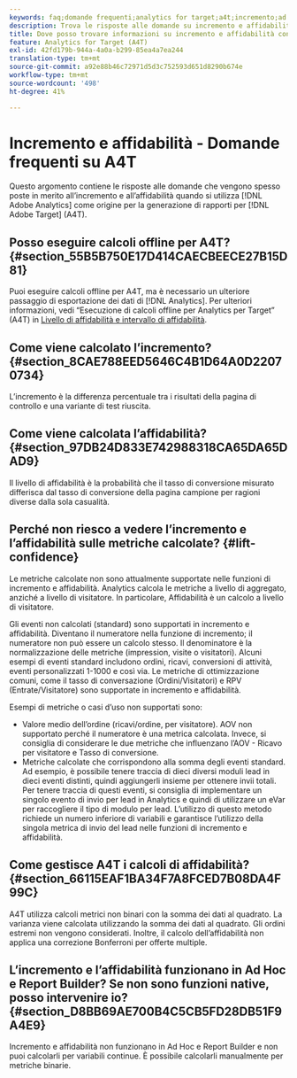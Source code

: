 ```yaml
---
keywords: faq;domande frequenti;analytics for target;a4t;incremento;ad hoc;report builder;affidabilità
description: Trova le risposte alle domande su incremento e affidabilità durante l’utilizzo di Analytics per attività [!DNL Target] (A4T). A4T lets you use Analytics reporting for [!DNL Target] .
title: Dove posso trovare informazioni su incremento e affidabilità con A4T?
feature: Analytics for Target (A4T)
exl-id: 42fd179b-944a-4a0a-b299-85ea4a7ea244
translation-type: tm+mt
source-git-commit: a92e88b46c72971d5d3c752593d651d8290b674e
workflow-type: tm+mt
source-wordcount: '498'
ht-degree: 41%

---
```


# Incremento e affidabilità - Domande frequenti su A4T

Questo argomento contiene le risposte alle domande che vengono spesso poste in merito all’incremento e all’affidabilità quando si utilizza [!DNL Adobe Analytics] come origine per la generazione di rapporti per [!DNL Adobe Target] (A4T).

## Posso eseguire calcoli offline per A4T? {#section_55B5B750E17D414CAECBEECE27B15D81}

Puoi eseguire calcoli offline per A4T, ma è necessario un ulteriore passaggio di esportazione dei dati di [!DNL Analytics]. Per ulteriori informazioni, vedi “Esecuzione di calcoli offline per Analytics per Target” (A4T) in [Livello di affidabilità e intervallo di affidabilità](/help/c-reports/conversion-rate.md#concept_0D0002A1EBDF420E9C50E2A46F36629B).

## Come viene calcolato l’incremento? {#section_8CAE788EED5646C4B1D64A0D22070734}

L’incremento è la differenza percentuale tra i risultati della pagina di controllo e una variante di test riuscita.

## Come viene calcolata l’affidabilità? {#section_97DB24D833E742988318CA65DA65DAD9}

Il livello di affidabilità è la probabilità che il tasso di conversione misurato differisca dal tasso di conversione della pagina campione per ragioni diverse dalla sola casualità.

## Perché non riesco a vedere l’incremento e l’affidabilità sulle metriche calcolate?  {#lift-confidence}

Le metriche calcolate non sono attualmente supportate nelle funzioni di incremento e affidabilità. Analytics calcola le metriche a livello di aggregato, anziché a livello di visitatore. In particolare, Affidabilità è un calcolo a livello di visitatore.

Gli eventi non calcolati (standard) sono supportati in incremento e affidabilità. Diventano il numeratore nella funzione di incremento; il numeratore non può essere un calcolo stesso. Il denominatore è la normalizzazione delle metriche (impression, visite o visitatori). Alcuni esempi di eventi standard includono ordini, ricavi, conversioni di attività, eventi personalizzati 1-1000 e così via. Le metriche di ottimizzazione comuni, come il tasso di conversazione (Ordini/Visitatori) e RPV (Entrate/Visitatore) sono supportate in incremento e affidabilità.

Esempi di metriche o casi d’uso non supportati sono:

* Valore medio dell’ordine (ricavi/ordine, per visitatore). AOV non supportato perché il numeratore è una metrica calcolata. Invece, si consiglia di considerare le due metriche che influenzano l’AOV - Ricavo per visitatore e Tasso di conversione.
* Metriche calcolate che corrispondono alla somma degli eventi standard. Ad esempio, è possibile tenere traccia di dieci diversi moduli lead in dieci eventi distinti, quindi aggiungerli insieme per ottenere invii totali. Per tenere traccia di questi eventi, si consiglia di implementare un singolo evento di invio per lead in Analytics e quindi di utilizzare un eVar per raccogliere il tipo di modulo per lead. L’utilizzo di questo metodo richiede un numero inferiore di variabili e garantisce l’utilizzo della singola metrica di invio del lead nelle funzioni di incremento e affidabilità.

## Come gestisce A4T i calcoli di affidabilità?  {#section_66115EAF1BA34F7A8FCED7B08DA4F99C}

A4T utilizza calcoli metrici non binari con la somma dei dati al quadrato. La varianza viene calcolata utilizzando la somma dei dati al quadrato. Gli ordini estremi non vengono considerati. Inoltre, il calcolo dell’affidabilità non applica una correzione Bonferroni per offerte multiple.

## L’incremento e l’affidabilità funzionano in Ad Hoc e Report Builder? Se non sono funzioni native, posso intervenire io?  {#section_D8BB69AE700B4C5CB5FD28DB51F9A4E9}

Incremento e affidabilità non funzionano in Ad Hoc e Report Builder e non puoi calcolarli per variabili continue. È possibile calcolarli manualmente per metriche binarie.

